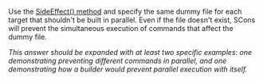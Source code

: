 
Use the [SideEffect() method](SideEffect) and specify the same dummy file for each target that shouldn't be built in parallel.  Even if the file doesn't exist, SCons will prevent the simultaneous execution of commands that affect the dummy file. 

_This answer should be expanded with at least two specific examples: one demonstrating preventing different commands in parallel, and one demonstrating how a builder would prevent parallel execution with itself._ 
